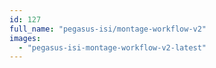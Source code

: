 ```yaml
---
id: 127
full_name: "pegasus-isi/montage-workflow-v2"
images: 
  - "pegasus-isi-montage-workflow-v2-latest"
---
```


